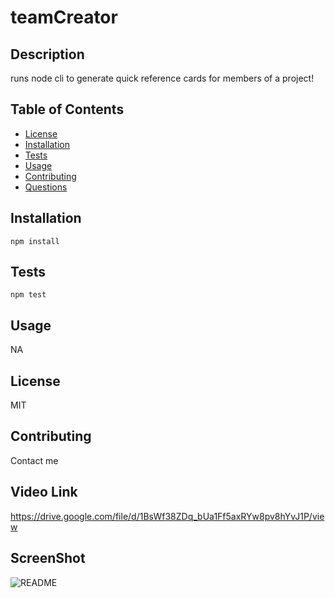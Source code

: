 # teamCreator
## Description
  runs node cli to generate quick reference cards for members of a project!
  ## Table of Contents
  * [License](#license)
  * [Installation](#installation)
  * [Tests](#tests)
  * [Usage](#usage)
  * [Contributing](#contributing)
  * [Questions](#questions)
  ## Installation
  ``` npm install ```
  ## Tests
  ``` npm test ```
  ## Usage
  NA
  ## License
  MIT
  ## Contributing
  Contact me 
  ## Video Link
  https://drive.google.com/file/d/1BsWf38ZDq_bUa1Ff5axRYw8pv8hYvJ1P/view
  
  
  ## ScreenShot
  ![README](README_Screenshot.png)
  